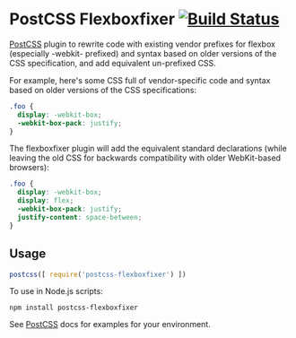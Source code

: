 # PostCSS Flexboxfixer [![Build Status][ci-img]][ci]

[PostCSS] plugin to rewrite code with existing vendor prefixes for flexbox (especially -webkit- prefixed) and syntax based on older versions of the CSS specification, and add equivalent un-prefixed CSS.

[PostCSS]: https://github.com/postcss/postcss
[ci-img]:  https://travis-ci.org/hallvors/postcss-flexboxfixer.svg
[ci]:      https://travis-ci.org/hallvors/postcss-flexboxfixer

For example, here's some CSS full of vendor-specific code and syntax based on older versions of the CSS specifications:

```css
.foo {
  display: -webkit-box;
  -webkit-box-pack: justify;
}
```

The flexboxfixer plugin will add the equivalent standard declarations (while leaving the old CSS for backwards compatibility with older WebKit-based browsers):

```css
.foo {
  display: -webkit-box;
  display: flex;
  -webkit-box-pack: justify;
  justify-content: space-between;
}
```

## Usage

```js
postcss([ require('postcss-flexboxfixer') ])
```

To use in Node.js scripts:
```
npm install postcss-flexboxfixer
```

See [PostCSS] docs for examples for your environment.
